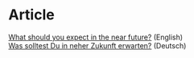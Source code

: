 # Article

[What should you expect in the near future?](./near-future.md#what-should-you-expect-in-the-near-future) (English)  
[Was solltest Du in neher Zukunft erwarten?](./near-future-de.md#was-solltest-du-in-neher-zukunft-erwarten) (Deutsch)  
